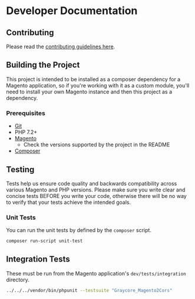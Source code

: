 # Developer Documentation

## Contributing
Please read the [contributing guidelines here](https://github.com/graycoreio/magento2-cors/blob/develop/CONTRIBUTING.md).

## Building the Project
This project is intended to be installed as a composer dependency for a Magento application, so if you're working with it as a custom module, you'll need to install your own Magento instance and then this project as a dependency.

### Prerequisites
* [Git](https://git-scm.com/)
* PHP 7.2+
* [Magento](https://github.com/magento/magento2)
    * Check the versions supported by the project in the README
* [Composer](https://getcomposer.org/)


## Testing
Tests help us ensure code quality and backwards compatibility across various Magento and PHP versions. Please make sure you write clear and concise tests BEFORE you write your code, otherwise there will be no way to verify that your tests achieve the intended goals.

### Unit Tests
You can run the unit tests by defined by the `composer` script.

```bash 
composer run-script unit-test
```

## Integration Tests
These must be run from the Magento application's `dev/tests/integration` directory.

```bash
../../../vendor/bin/phpunit --testsuite "Graycore_Magento2Cors"
```